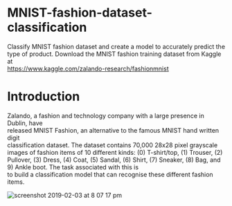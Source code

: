 # MNIST-fashion-dataset-classification
Classify MNIST fashion dataset and create a model to accurately predict the type of product. Download	the	MNIST	fashion	training	dataset	from	Kaggle	at		
https://www.kaggle.com/zalando-research/fashionmnist

# Introduction

Zalando,	 a	 fashion	 and	 technology	 company	 with	 a	 large	 presence	 in	 Dublin,	 have	
released	 MNIST	 Fashion,	 an	 alternative	 to	 the	 famous	 MNIST	 hand	 written	 digit	
classification	 dataset.	 The	 dataset	 contains	 70,000	 28x28	 pixel	 grayscale	 images	 of	
fashion	items	 of	 10	 different	 kinds:	(0)	T-shirt/top,	 (1) Trouser,	(2) Pullover,	(3) Dress,	(4)
Coat,	(5) Sandal,	(6) Shirt,	(7) Sneaker,	(8) Bag,	and	9)	Ankle	boot. The	task	associated	with	this	is	
to	build	a	classification	model	that	can	recognise	these	different	fashion	items.

![screenshot 2019-02-03 at 8 07 17 pm](https://user-images.githubusercontent.com/29053730/52181952-bb9ff480-27ef-11e9-9c8a-d469393f7ff7.png)
